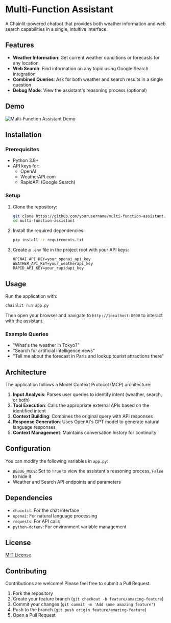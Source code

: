 # Multi-Function Assistant

A Chainlit-powered chatbot that provides both weather information and web search capabilities in a single, intuitive interface.

## Features

- **Weather Information**: Get current weather conditions or forecasts for any location
- **Web Search**: Find information on any topic using Google Search integration
- **Combined Queries**: Ask for both weather and search results in a single question
- **Debug Mode**: View the assistant's reasoning process (optional)

## Demo

![Multi-Function Assistant Demo](https://example.com/demo.gif)

## Installation

### Prerequisites

- Python 3.8+
- API keys for:
  - OpenAI
  - WeatherAPI.com
  - RapidAPI (Google Search)

### Setup

1. Clone the repository:
   ```bash
   git clone https://github.com/yourusername/multi-function-assistant.git
   cd multi-function-assistant
   ```

2. Install the required dependencies:
   ```bash
   pip install -r requirements.txt
   ```

3. Create a `.env` file in the project root with your API keys:
   ```
   OPENAI_API_KEY=your_openai_api_key
   WEATHER_API_KEY=your_weatherapi_key
   RAPID_API_KEY=your_rapidapi_key
   ```

## Usage

Run the application with:

```bash
chainlit run app.py
```

Then open your browser and navigate to `http://localhost:8000` to interact with the assistant.

### Example Queries

- "What's the weather in Tokyo?"
- "Search for artificial intelligence news"
- "Tell me about the forecast in Paris and lookup tourist attractions there"

## Architecture

The application follows a Model Context Protocol (MCP) architecture:

1. **Input Analysis**: Parses user queries to identify intent (weather, search, or both)
2. **Tool Execution**: Calls the appropriate external APIs based on the identified intent
3. **Context Building**: Combines the original query with API responses
4. **Response Generation**: Uses OpenAI's GPT model to generate natural language responses
5. **Context Management**: Maintains conversation history for continuity

## Configuration

You can modify the following variables in `app.py`:

- `DEBUG_MODE`: Set to `True` to view the assistant's reasoning process, `False` to hide it
- Weather and Search API endpoints and parameters

## Dependencies

- `chainlit`: For the chat interface
- `openai`: For natural language processing
- `requests`: For API calls
- `python-dotenv`: For environment variable management

## License

[MIT License](LICENSE)

## Contributing

Contributions are welcome! Please feel free to submit a Pull Request.

1. Fork the repository
2. Create your feature branch (`git checkout -b feature/amazing-feature`)
3. Commit your changes (`git commit -m 'Add some amazing feature'`)
4. Push to the branch (`git push origin feature/amazing-feature`)
5. Open a Pull Request
